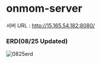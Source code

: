 # onmom-server

서버 URL : http://15.165.54.182:8080/

### ERD(08/25 Updated)
![0825erd](https://github.com/user-attachments/assets/8d8cf136-d6ad-475f-8e8c-f8954cd45322)

